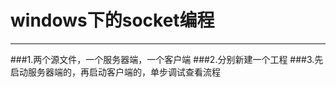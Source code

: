 windows下的socket编程
========================

--------------------------
###1.两个源文件，一个服务器端，一个客户端
###2.分别新建一个工程
###3.先启动服务器端的，再启动客户端的，单步调试查看流程